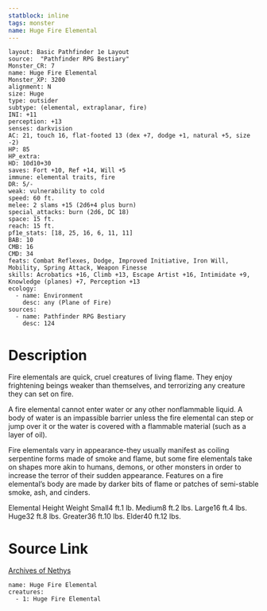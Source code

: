 ```yaml
---
statblock: inline
tags: monster
name: Huge Fire Elemental
---
```

```statblock
layout: Basic Pathfinder 1e Layout
source:  "Pathfinder RPG Bestiary"
Monster_CR: 7
name: Huge Fire Elemental
Monster_XP: 3200
alignment: N
size: Huge
type: outsider
subtype: (elemental, extraplanar, fire)
INI: +11
perception: +13
senses: darkvision
AC: 21, touch 16, flat-footed 13 (dex +7, dodge +1, natural +5, size -2)
HP: 85
HP_extra: 
HD: 10d10+30
saves: Fort +10, Ref +14, Will +5
immune: elemental traits, fire
DR: 5/-
weak: vulnerability to cold
speed: 60 ft.
melee: 2 slams +15 (2d6+4 plus burn)
special_attacks: burn (2d6, DC 18)
space: 15 ft.
reach: 15 ft.
pf1e_stats: [18, 25, 16, 6, 11, 11]
BAB: 10
CMB: 16
CMD: 34
feats: Combat Reflexes, Dodge, Improved Initiative, Iron Will, Mobility, Spring Attack, Weapon Finesse
skills: Acrobatics +16, Climb +13, Escape Artist +16, Intimidate +9, Knowledge (planes) +7, Perception +13
ecology:
  - name: Environment
    desc: any (Plane of Fire)
sources:
  - name: Pathfinder RPG Bestiary
    desc: 124
```
# Description
Fire elementals are quick, cruel creatures of living flame. They enjoy frightening beings weaker than themselves, and terrorizing any creature they can set on fire.

A fire elemental cannot enter water or any other nonflammable liquid. A body of water is an impassible barrier unless the fire elemental can step or jump over it or the water is covered with a flammable material (such as a layer of oil).

Fire elementals vary in appearance-they usually manifest as coiling serpentine forms made of smoke and flame, but some fire elementals take on shapes more akin to humans, demons, or other monsters in order to increase the terror of their sudden appearance. Features on a fire elemental’s body are made by darker bits of flame or patches of semi-stable smoke, ash, and cinders.

Elemental Height Weight Small4 ft.1 lb. Medium8 ft.2 lbs. Large16 ft.4 lbs. Huge32 ft.8 lbs. Greater36 ft.10 lbs. Elder40 ft.12 lbs.
# Source Link
[Archives of Nethys](https://aonprd.com/MonsterDisplay.aspx?ItemName=Huge%20Fire%20Elemental)
```encounter-table
name: Huge Fire Elemental
creatures:
  - 1: Huge Fire Elemental
```
